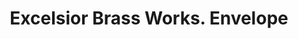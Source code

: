 ---
doi: 10.7916/D83X9JT2
date_other: '1893'
date_other_textual: '1893'
form: printed ephemera
genre:
- Envelopes
name:
- Excelsior Brass Works
object_in_context_url: https://biggert.cul.columbia.edu/items/view/ave_biggert_01754
subject_hierarchical_geographic:
- Dubuque, Iowa, United States
subject_name:
- Excelsior Brass Works
title: Excelsior Brass Works. Envelope
sort_title: Excelsior Brass Works. Envelope
call_number: ave_biggert_01754
coordinates:
- 42.504321,-90.686865
pid: ave_biggert_01754
identifiers: ave_biggert_01754
thumbnail: https://derivativo-2.library.columbia.edu/iiif/2/ldpd:490809/full/!256,256/0/native.jpg
permalink: /biggert/ave_biggert_01754/
layout: iiif-image-page
---